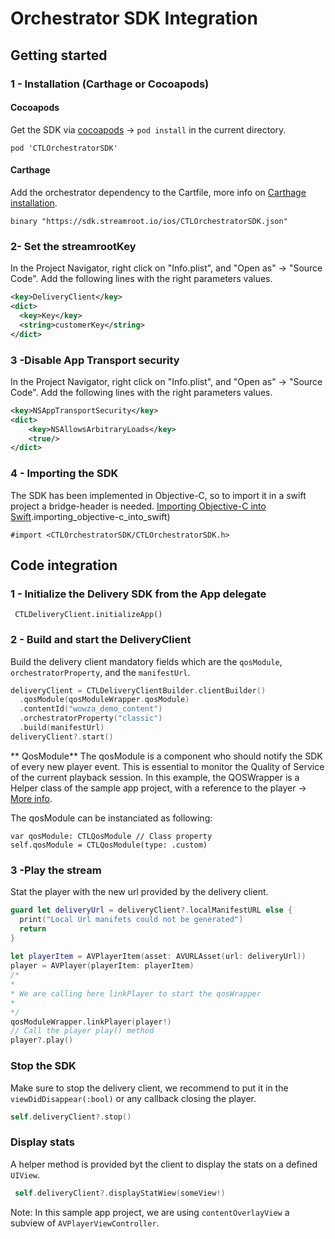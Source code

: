 # Orchestrator SDK Integration
 
## Getting started

### 1 - Installation (Carthage or Cocoapods)

#### Cocoapods
Get the SDK via [cocoapods](https://cocoapods.org/) -> `pod install` in the current directory.

```
pod 'CTLOrchestratorSDK'
```

#### Carthage

Add the orchestrator dependency to the Cartfile, more info on [Carthage installation](https://github.com/Carthage/Carthage#quick-start).
```
binary "https://sdk.streamroot.io/ios/CTLOrchestratorSDK.json"
```

### 2-  Set the streamrootKey
In the Project Navigator, right click on "Info.plist", and "Open as" → "Source Code".
Add the following lines with the right parameters values.

```xml
<key>DeliveryClient</key>
<dict>
  <key>Key</key>
  <string>customerKey</string>
</dict>
```

### 3 -Disable App Transport security
In the Project Navigator, right click on "Info.plist", and "Open as" → "Source Code".
Add the following lines with the right parameters values.

```xml
<key>NSAppTransportSecurity</key>
<dict>
	<key>NSAllowsArbitraryLoads</key>
	<true/>
</dict>
```

### 4 - Importing the SDK
The SDK has been implemented in Objective-C, so to import it in a swift project a bridge-header is needed. [Importing Objective-C into Swift](https://developer.apple.com/documentation/swift/imported_c_and_objective-c_apis/).importing_objective-c_into_swift)

```
#import <CTLOrchestratorSDK/CTLOrchestratorSDK.h>
```

## Code integration

### 1 - Initialize the Delivery SDK from the App delegate

```
 CTLDeliveryClient.initializeApp()
```

### 2 - Build and start the DeliveryClient
Build the delivery client mandatory fields which are the `qosModule`, `orchestratorProperty`, and the `manifestUrl`.
```swift
deliveryClient = CTLDeliveryClientBuilder.clientBuilder()
  .qosModule(qosModuleWrapper.qosModule)
  .contentId("wowza_demo_content")
  .orchestratorProperty("classic")
  .build(manifestUrl)
deliveryClient?.start()
```


** QosModule**
The qosModule is a component who should notify the SDK of every new player event. This is essential to monitor the Quality of Service of the current playback session.
In this example, the QOSWrapper is a Helper class of the sample app project, with a reference to the player -> [More info](AVPlayerOrchestrator/QosModuleWrapper.swift).

The qosModule can be instanciated as following: 
```
var qosModule: CTLQosModule // Class property
self.qosModule = CTLQosModule(type: .custom)
```

### 3 -Play the stream
Stat the player with the new url provided by the delivery client.
```swift
guard let deliveryUrl = deliveryClient?.localManifestURL else {
  print("Local Url manifets could not be generated")
  return
}
    
let playerItem = AVPlayerItem(asset: AVURLAsset(url: deliveryUrl))
player = AVPlayer(playerItem: playerItem)
/*
* 
* We are calling here linkPlayer to start the qosWrapper
* 
*/
qosModuleWrapper.linkPlayer(player!)
// Call the player play() method
player?.play()
```

### Stop the SDK
Make sure to stop the delivery client, we recommend to put it in the `viewDidDisappear(:bool)` or any callback closing the player.
```swift 
self.deliveryClient?.stop()
```

### Display stats

A helper method is provided byt the client to display the stats on a defined `UIView`.
```swift 
 self.deliveryClient?.displayStatWiew(someView!)
```
Note: In this sample app project, we are using `contentOverlayView` a subview of `AVPlayerViewController`.
